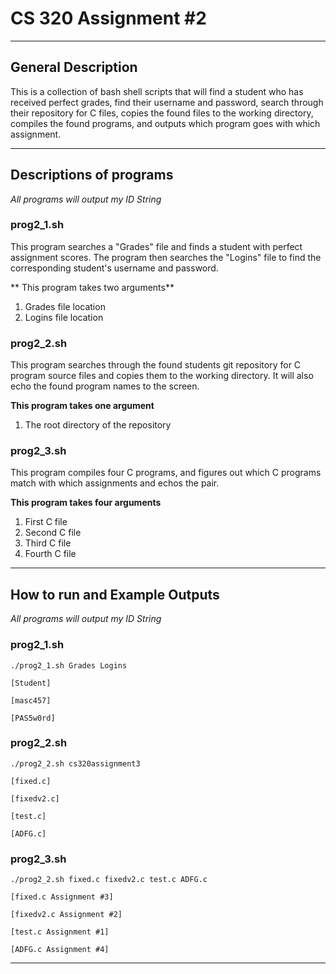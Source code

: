 # CS 320 Assignment #2
---
## General Description

This is a collection of bash shell scripts that will find a student who has received perfect grades, find their username and password, search through their repository for C files, copies the found files to the working directory, compiles the found programs, and outputs which program goes with which assignment.

---

## Descriptions of programs
*All programs will output my ID String*

### prog2_1.sh

This program searches a "Grades" file and finds a student with perfect assignment scores. The program then searches the "Logins" file to find the corresponding student's username and password.

** This program takes two arguments**
1. Grades file location
2. Logins file location

### prog2_2.sh

This program searches through the found students git repository for C program source files and copies them to the working directory. It will also echo the found program names to the screen.

**This program takes one argument**
1. The root directory of the repository

### prog2_3.sh

This program compiles four C programs, and figures out which C programs match with which assignments and echos the pair.

**This program takes four arguments**
1. First C file
2. Second C file
3. Third C file
4. Fourth C file

---

## How to run and Example Outputs
*All programs will output my ID String*

### prog2_1.sh

`./prog2_1.sh Grades Logins`

`[Student]`

`[masc457]`

`[PAS5w0rd]`

### prog2_2.sh

`./prog2_2.sh cs320assignment3`

`[fixed.c]`

`[fixedv2.c]`

`[test.c]`

`[ADFG.c]`

### prog2_3.sh

`./prog2_2.sh fixed.c fixedv2.c test.c ADFG.c`

`[fixed.c Assignment #3]`

`[fixedv2.c Assignment #2]`

`[test.c Assignment #1]`

`[ADFG.c Assignment #4]`

---